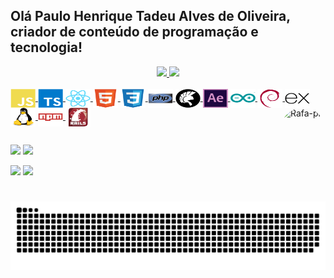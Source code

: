 ## Olá Paulo Henrique Tadeu Alves de Oliveira, criador de conteúdo de programação e tecnologia!
<div align="center">
  <a href="https://github.com/aoticombr">
  <img height="180em" src="https://github-readme-stats.vercel.app/api?username=aoticombr&show_icons=true&include_all_commits=true&count_private=true"/>
  <img height="180em" src="https://github-readme-stats.vercel.app/api/top-langs/?username=aoticombr&layout=compact&langs_count=7"/>
</div>
<div style="display: inline_block"><br>
  <img align="center" alt="Rafa-Js" height="30" width="40" src="https://raw.githubusercontent.com/devicons/devicon/master/icons/javascript/javascript-plain.svg">
  <img align="center" alt="Rafa-Ts" height="30" width="40" src="https://raw.githubusercontent.com/devicons/devicon/master/icons/typescript/typescript-plain.svg">
  <img align="center" alt="Rafa-React" height="30" width="40" src="https://raw.githubusercontent.com/devicons/devicon/master/icons/react/react-original.svg">
  <img align="center" alt="Rafa-HTML" height="30" width="40" src="https://raw.githubusercontent.com/devicons/devicon/master/icons/html5/html5-original.svg">
  <img align="center" alt="Rafa-CSS" height="30" width="40" src="https://raw.githubusercontent.com/devicons/devicon/master/icons/css3/css3-original.svg">
  <img align="center" alt="Rafa-CSS" height="30" width="40" src="https://raw.githubusercontent.com/devicons/devicon/master/icons/php/php-original.svg">
  <img align="center" alt="Rafa-DELPHI" height="30" width="40" src="https://github.com/aoticombr/phtado/blob/main/0386a54233f166874f0e8da3ec431b8c.svg">
  <img align="center" alt="Rafa-CSS" height="30" width="40" src="https://raw.githubusercontent.com/devicons/devicon/master/icons/aftereffects/aftereffects-original.svg">
  <img align="center" alt="Rafa-CSS" height="30" width="40" src="https://raw.githubusercontent.com/devicons/devicon/master/icons/arduino/arduino-original.svg">
  <img align="center" alt="Rafa-CSS" height="30" width="40" src="https://raw.githubusercontent.com/devicons/devicon/master/icons/debian/debian-original.svg">
  <img align="center" alt="Rafa-CSS" height="30" width="40" src="https://github.com/devicons/devicon/blob/master/icons/express/express-original.svg">
  <img align="center" alt="Rafa-CSS" height="30" width="40" src="https://raw.githubusercontent.com/devicons/devicon/master/icons/linux/linux-original.svg">
  <img align="center" alt="Rafa-CSS" height="30" width="40" src="https://github.com/devicons/devicon/blob/master/icons/npm/npm-original-wordmark.svg">
  <img align="center" alt="Rafa-CSS" height="30" width="40" src="https://github.com/devicons/devicon/blob/master/icons/rails/rails-original-wordmark.svg">
  
  <img align="right" alt="Rafa-pic" height="150" style="border-radius:50px;" src="https://instagram.fcgh9-1.fna.fbcdn.net/v/t51.2885-19/264220838_617920306190935_5592170379746056073_n.jpg?stp=dst-jpg_s150x150&_nc_ht=instagram.fcgh9-1.fna.fbcdn.net&_nc_cat=107&_nc_ohc=pvSBNmtyqrEAX8uHtVv&tn=QApiHZqShrJ_Flij&edm=ABfd0MgBAAAA&ccb=7-5&oh=00_AT9nVgzLqhICYSk6VCRuLo6bSWO5wxMD1eCZIyssVemlhA&oe=62989569&_nc_sid=7bff83?width=676&height=676">
</div>
  
  ##
 
<div> 
  <a href="https://www.youtube.com/channel/UCemzVTEMrJmvCQ32m6e0_Vw" target="_blank"><img src="https://img.shields.io/badge/YouTube-FF0000?style=for-the-badge&logo=youtube&logoColor=white" target="_blank"></a>
  <a href="https://www.instagram.com/p.potter.cba/" target="_blank"><img src="https://img.shields.io/badge/-Instagram-%23E4405F?style=for-the-badge&logo=instagram&logoColor=white" target="_blank"></a>
 
  <a href = "mailto:krobrelus@gmail.com"><img src="https://img.shields.io/badge/-Gmail-%23333?style=for-the-badge&logo=gmail&logoColor=white" target="_blank"></a>
  <a href="https://www.linkedin.com/in/phtado" target="_blank"><img src="https://img.shields.io/badge/-LinkedIn-%230077B5?style=for-the-badge&logo=linkedin&logoColor=white" target="_blank"></a> 
   
  ![Snake animation](https://github.com/aoticombr/phtado/blob/main/github-contribution-grid-snake.svg)
 
</div>
 
